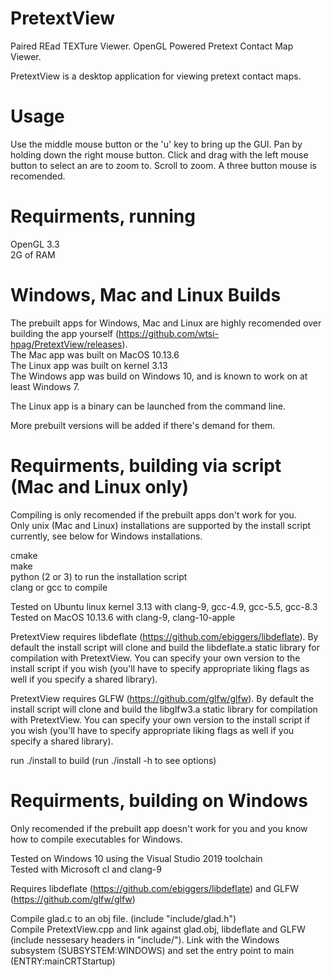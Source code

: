 # PretextView
Paired REad TEXTure Viewer. OpenGL Powered Pretext Contact Map Viewer.<br/>

PretextView is a desktop application for viewing pretext contact maps.<br/>

# Usage
Use the middle mouse button or the 'u' key to bring up the GUI. Pan by holding down the right mouse button. Click and drag with the left mouse button to select an are to zoom to. Scroll to zoom. A three button mouse is recomended.

# Requirments, running
OpenGL 3.3<br/>
2G of RAM<br/>

# Windows, Mac and Linux Builds
The prebuilt apps for Windows, Mac and Linux are highly recomended over building the app yourself (https://github.com/wtsi-hpag/PretextView/releases).<br/>
The Mac app was built on MacOS 10.13.6<br/>
The Linux app was built on kernel 3.13<br/>
The Windows app was build on Windows 10, and is known to work on at least Windows 7.

The Linux app is a binary can be launched from the command line.<br/>

More prebuilt versions will be added if there's demand for them.

# Requirments, building via script (Mac and Linux only)
Compiling is only recomended if the prebuilt apps don't work for you.<br/>
Only unix (Mac and Linux) installations are supported by the install script currently, see below for Windows installations.<br/>

cmake<br/>
make<br/>
python (2 or 3) to run the installation script<br/>
clang or gcc to compile<br/>

Tested on Ubuntu linux kernel 3.13 with clang-9, gcc-4.9, gcc-5.5, gcc-8.3<br/>
Tested on MacOS 10.13.6 with clang-9, clang-10-apple<br/>

PretextView requires libdeflate (https://github.com/ebiggers/libdeflate). By default the install script will clone and build the libdeflate.a static library for compilation with PretextView. You can specify your own version to the install script if you wish (you'll have to specify appropriate liking flags as well if you specify a shared library).<br/>

PretextView requires GLFW (https://github.com/glfw/glfw). By default the install script will clone and build the libglfw3.a static library for compilation with PretextView. You can specify your own version to the install script if you wish (you'll have to specify appropriate liking flags as well if you specify a shared library).<br/>

run ./install to build (run ./install -h to see options)

# Requirments, building on Windows
Only recomended if the prebuilt app doesn't work for you and you know how to compile executables for Windows.<br/>

Tested on Windows 10 using the Visual Studio 2019 toolchain<br/>
Tested with Microsoft cl and clang-9<br/>

Requires libdeflate (https://github.com/ebiggers/libdeflate) and GLFW (https://github.com/glfw/glfw)<br/>

Compile glad.c to an obj file. (include "include/glad.h")<br/>
Compile PretextView.cpp and link against glad.obj, libdeflate and GLFW (include nessesary headers in "include/"). Link with the Windows subsystem (SUBSYSTEM:WINDOWS) and set the entry point to main (ENTRY:mainCRTStartup)<br/>

